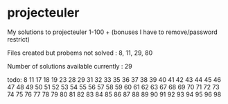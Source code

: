 # projecteuler

My solutions to projecteuler 1-100 + (bonuses I have to remove/password restrict)

Files created but probems not solved : 8, 11, 29, 80

Number of solutions available currently : 29

todo:
8
11
17
18
19
23
28
29
31
32
33
35
36
37
38
39
40
41
42
43
44
45
46
47
48
49
50
51
52
53
54
55
56
57
58
59
60
61
62
63
67
68
69
70
71
72
73
74
75
76
77
78
79
80
81
82
83
84
85
86
87
88
89
90
91
92
93
94
95
96
98
